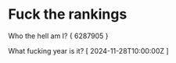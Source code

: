 # Fuck the rankings

Who the hell am I?
{ 6287905 }

What fucking year is it?
[ 2024-11-28T10:00:00Z ]
